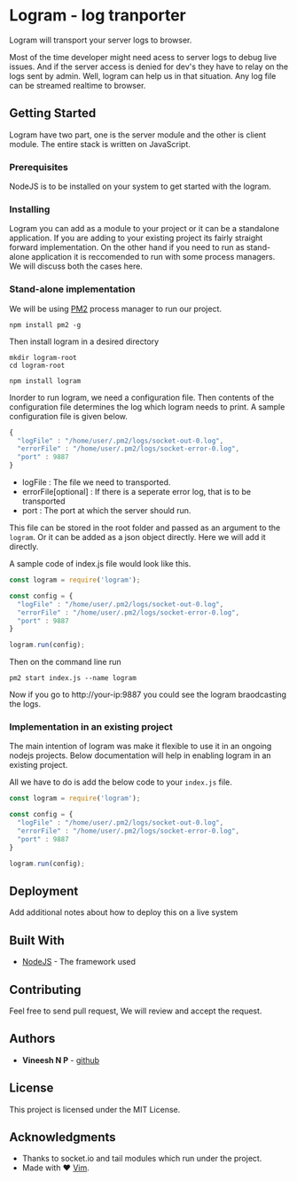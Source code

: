 # Logram - log tranporter
Logram will transport your server logs to browser.

Most of the time developer might need acess to server logs to debug live issues. And if the server access is denied for dev's they 
have to relay on the logs sent by admin. Well, logram can help us in that situation. Any log file can be streamed realtime to browser.

## Getting Started

Logram have two part, one is the server module and the other is client module. The entire stack is written on JavaScript.

### Prerequisites

NodeJS is to be installed on your system to get started with the logram.


### Installing

Logram you can add as a module to your project or it can be a standalone application. If you are adding to your existing project its fairly straight forward implementation. On the other hand if you need to run as stand-alone application it is reccomended to run with some process managers.
We will discuss both the cases here.

### Stand-alone implementation
We will be using [PM2](http://pm2.keymetrics.io/) process manager to run our project.

```
npm install pm2 -g 
```

Then install logram in a desired directory
```
mkdir logram-root
cd logram-root

npm install logram
```
Inorder to run logram, we need a configuration file. Then contents of the configuration file determines the log which logram needs to print. A sample configuration file is given below.

```js
{
  "logFile" : "/home/user/.pm2/logs/socket-out-0.log",
  "errorFile" : "/home/user/.pm2/logs/socket-error-0.log",
  "port" : 9887
}

```
* logFile : The file we need to transported.
* errorFile[optional] : If there is a seperate error log, that is to be transported
* port : The port at which the server should run.

This file can be stored in the root folder and passed as an argument to the `logram`. Or it can be 
added as a json object directly. Here we will add it directly.

A sample code of index.js file would look like this.

```js
const logram = require('logram');

const config = {
  "logFile" : "/home/user/.pm2/logs/socket-out-0.log",
  "errorFile" : "/home/user/.pm2/logs/socket-error-0.log",
  "port" : 9887
}

logram.run(config);

```

Then on the command line run
```
pm2 start index.js --name logram

```

Now if you go to http://your-ip:9887 you could see the logram braodcasting the logs.

### Implementation in an existing project

The main intention of logram was make it flexible to use it in an ongoing nodejs projects. Below documentation will help in enabling logram in an existing project.

All we have to do is add the below code to your `index.js` file.

```js
const logram = require('logram');

const config = {
  "logFile" : "/home/user/.pm2/logs/socket-out-0.log",
  "errorFile" : "/home/user/.pm2/logs/socket-error-0.log",
  "port" : 9887
}

logram.run(config);

```

## Deployment

Add additional notes about how to deploy this on a live system

## Built With

* [NodeJS](https://nodejs.org/) - The framework used

## Contributing

Feel free to send pull request, We will review and accept the request.


## Authors

* **Vineesh N P** - [github](https://github.com/vineeshnp)


## License

This project is licensed under the MIT License.

## Acknowledgments

* Thanks to socket.io and tail modules which run under the project.
* Made with ❤ [Vim](http://www.vim.org/). 
